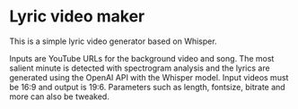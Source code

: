 # Lyric video maker

This is a simple lyric video generator based on Whisper.

Inputs are YouTube URLs for the background video and song.
The most salient minute is detected with spectrogram analysis and the lyrics are generated using the OpenAI API with the Whisper model. 
Input videos must be 16:9 and output is 19:6. Parameters such as length, fontsize, bitrate and more can also be tweaked.
 
